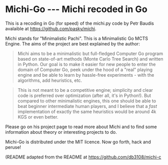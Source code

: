 Michi-Go --- Michi recoded in Go
================================

This is a recoding in Go (for speed) of the michi.py code by Petr Baudis avalaible at 
https://github.com/pasky/michi.

Michi stands for "Minimalistic Pachi". This is a Minimalistic Go MCTS Engine. The aims of the project are best explained by the author: 

> Michi aims to be a minimalistic but full-fledged Computer Go program based
> on state-of-art methods (Monte Carlo Tree Search) and written in Python.
> Our goal is to make it easier for new people to enter the domain of
> Computer Go, peek under the hood of a "real" playing engine and be able
> to learn by hassle-free experiments - with the algorithms, add heuristics,
> etc.

> This is not meant to be a competitive engine; simplicity and clear code is
> preferred over optimization (after all, it's in Python!).  But compared to
> other minimalistic engines, this one should be able to beat beginner
> intermediate human players, and I believe that a *fast* implementation
> of exactly the same heuristics would be around 4k KGS or even better.

Please go on his project page to read more about Michi and to find some information about theory or interesting projects to do.

Michi-Go is distributed under the MIT licence.  Now go forth, hack and peruse!

(README adapted from the README at https://github.com/db3108/michi-c
